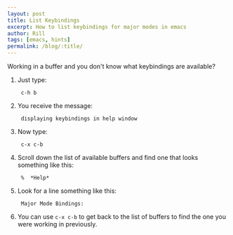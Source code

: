 ```yaml
---
layout: post
title: List Keybindings
excerpt: How to list keybindings for major modes in emacs
author: Rill
tags: [emacs, hints]
permalink: /blog/:title/
---
```


Working in a buffer and you don't know what keybindings are available?


1. Just type:

        c-h b
	
2. You receive the message:

        displaying keybindings in help window
	
3. Now type:

        c-x c-b
	
4. Scroll down the list of available buffers and find one that looks
    something like this:
	
        %  *Help*
	
5. Look for a line something like this:
	
        Major Mode Bindings:
	
6. You can use `c-x c-b` to get back to the list of buffers to find
   the one you were working in previously.	

